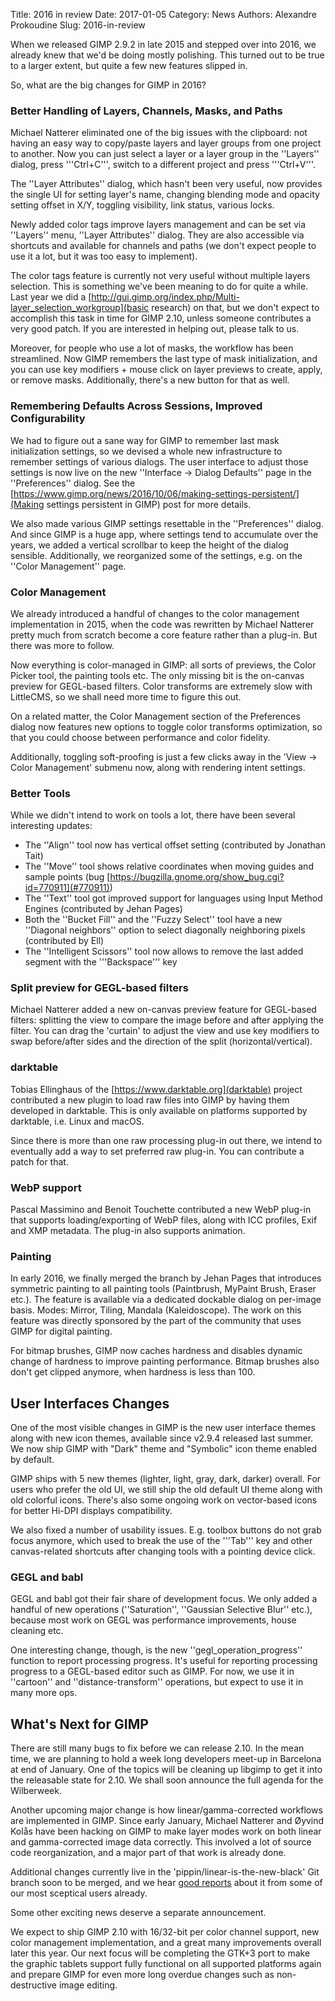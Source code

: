 Title: 2016 in review
Date: 2017-01-05
Category: News
Authors: Alexandre Prokoudine
Slug: 2016-in-review
<!-- Summary: We hope you are having great holidays. Here is our annual report about project activities in 2015. -->

When we released GIMP 2.9.2 in late 2015 and stepped over into 2016, we already knew that we'd be doing mostly polishing. This turned out to be true to a larger extent, but quite a few new features slipped in.

So, what are the big changes for GIMP in 2016?

### Better Handling of Layers, Channels, Masks, and Paths

Michael Natterer eliminated one of the big issues with the clipboard: not having an easy way to copy/paste layers and layer groups from one project to another. Now you can just select a layer or a layer group in the ''Layers'' dialog, press '''Ctrl+C''', switch to a different project and press '''Ctrl+V'''.

The ''Layer Attributes'' dialog, which hasn't been very useful, now provides the single UI for setting layer's name, changing blending mode and opacity setting offset in X/Y, toggling visibility, link status, various locks.

Newly added color tags improve layers management and can be set via ''Layers'' menu, ''Layer Attributes'' dialog. They are also accessible via shortcuts and available for channels and paths (we don't expect people to use it a lot, but it was too easy to implement).

The color tags feature is currently not very useful without multiple layers selection. This is something we've been meaning to do for quite a while. Last year we did a [http://gui.gimp.org/index.php/Multi-layer_selection_workgroup](basic research) on that, but we don't expect to accomplish this task in time for GIMP 2.10, unless someone contributes a very good patch. If you are interested in helping out, please talk to us.

Moreover, for people who use a lot of masks, the workflow has been streamlined. Now GIMP remembers the last type of mask initialization, and you can use key modifiers + mouse click on layer previews to create, apply, or remove masks. Additionally, there's a new button for that as well.

### Remembering Defaults Across Sessions, Improved Configurability

We had to figure out a sane way for GIMP to remember last mask initialization settings, so we devised a whole new infrastructure to remember settings of various dialogs. The user interface to adjust those settings is now live on the new ''Interface -> Dialog Defaults'' page in the ''Preferences'' dialog. See the [https://www.gimp.org/news/2016/10/06/making-settings-persistent/](Making settings persistent in GIMP) post for more details.

We also made various GIMP settings resettable in the ''Preferences'' dialog. And since GIMP is a huge app, where settings tend to accumulate over the years, we added a vertical scrollbar to keep the height of the dialog sensible. Additionally, we reorganized some of the settings, e.g. on the ''Color Management'' page.

### Color Management

We already introduced a handful of changes to the color management implementation in 2015, when the code was rewritten by Michael Natterer pretty much from scratch become a core feature rather than a plug-in. But there was more to follow.

Now everything is color-managed in GIMP: all sorts of previews, the Color Picker tool, the painting tools etc. The only missing bit is the on-canvas preview for GEGL-based filters. Color transforms are extremely slow with LittleCMS, so we shall need more time to figure this out.

On a related matter, the Color Management section of the Preferences dialog now features new options to toggle color transforms optimization, so that you could choose between performance and color fidelity.

Additionally, toggling soft-proofing is just a few clicks away in the 'View -> Color Management' submenu now, along with rendering intent settings.

### Better Tools

While we didn't intend to work on tools a lot, there have been several interesting updates:

* The ''Align'' tool now has vertical offset setting (contributed by Jonathan Tait)
* The ''Move'' tool shows relative coordinates when moving guides and sample points (bug [https://bugzilla.gnome.org/show_bug.cgi?id=770911](#770911))
* The ''Text'' tool got improved support for languages using Input Method Engines (contributed by Jehan Pages)
* Both the ''Bucket Fill'' and the ''Fuzzy Select'' tool have a new ''Diagonal neighbors'' option to select diagonally neighboring pixels (contributed by Ell)
* The ''Intelligent Scissors'' tool now allows to remove the last added segment with the '''Backspace''' key

### Split preview for GEGL-based filters

Michael Natterer added a new on-canvas preview feature for GEGL-based filters: splitting the view to compare the image before and after applying the filter. You can drag the 'curtain' to adjust the view and use key modifiers to swap before/after sides and the direction of the split (horizontal/vertical).

### darktable

Tobias Ellinghaus of the [https://www.darktable.org](darktable) project contributed a new plugin to load raw files into GIMP by having them developed in darktable. This is only available on platforms supported by darktable, i.e. Linux and macOS.

Since there is more than one raw processing plug-in out there, we intend to eventually add a way to set preferred raw plug-in. You can contribute a patch for that.

### WebP support

Pascal Massimino and Benoit Touchette contributed a new WebP plug-in that supports loading/exporting of WebP files, along with ICC profiles, Exif and XMP metadata. The plug-in also supports animation.

### Painting

In early 2016, we finally merged the branch by Jehan Pages that introduces symmetric painting to all painting tools (Paintbrush, MyPaint Brush, Eraser etc.). The feature is available via a dedicated dockable dialog on per-image basis. Modes: Mirror, Tiling, Mandala (Kaleidoscope). The work on this feature was directly sponsored by the part of the community that uses GIMP for digital painting.

For bitmap brushes, GIMP now caches hardness and disables dynamic change of hardness to improve painting performance. Bitmap brushes also don't get clipped anymore, when hardness is less than 100.

## User Interfaces Changes

One of the most visible changes in GIMP is the new user interface themes along with new icon themes, available since v2.9.4 released last summer. We now ship GIMP with "Dark" theme and "Symbolic" icon theme enabled by default.

GIMP ships with 5 new themes (lighter, light, gray, dark, darker) overall. For users who prefer the old UI, we still ship the old default UI theme along with old colorful icons. There's also some ongoing work on vector-based icons for better Hi-DPI displays compatibility.

We also fixed a number of usability issues. E.g. toolbox buttons do not grab focus anymore, which used to break the use of the '''Tab''' key and other canvas-related shortcuts after changing tools with a pointing device click.

### GEGL and babl

GEGL and babl got their fair share of development focus. We only added a handful of new operations (''Saturation'', ''Gaussian Selective Blur'' etc.), because most work on GEGL was performance improvements, house cleaning etc. 

One interesting change, though, is the new ''gegl_operation_progress'' function to report processing progress. It's useful for reporting processing progress to a GEGL-based editor such as GIMP. For now, we use it in ''cartoon'' and ''distance-transform'' operations, but expect to use it in many more ops.

## What's Next for GIMP

There are still many bugs to fix before we can release 2.10. In the mean time, we are planning to hold a week long developers meet-up in Barcelona at end of January. One of the topics will be cleaning up libgimp to get it into the releasable state for 2.10. We shall soon announce the full agenda for the Wilberweek.

Another upcoming major change is how linear/gamma-corrected workflows are implemented in GIMP. Since early January, Michael Natterer and Øyvind Kolås have been hacking on GIMP to make layer modes work on both linear and gamma-corrected image data correctly. This involved a lot of source code reorganization, and a major part of that work is already done.

Additional changes currently live in the 'pippin/linear-is-the-new-black' Git branch soon to be merged, and we hear [good reports](http://ninedegreesbelow.com/files/linear-is-the-new-black.html) about it from some of our most sceptical users already.

Some other exciting news deserve a separate announcement.

We expect to ship GIMP 2.10 with 16/32-bit per color channel support, new color management implementation, and a great many improvements overall later this year. Our next focus will be completing the GTK+3 port to make the graphic tablets support fully functional on all supported platforms again and prepare GIMP for even more long overdue changes such as non-destructive image editing.